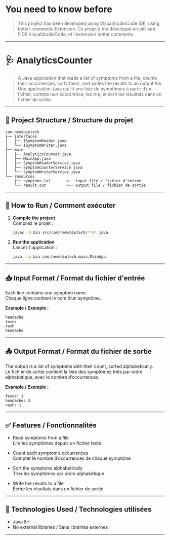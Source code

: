 # You need to know before

> This project has been developed using VisualStudioCode IDE, using better comments Extension.
> Ce projet à été développé en utilisant l'IDE VisualStudioCode, et l'extension better comments.

---

# 🩺 AnalyticsCounter

> A Java application that reads a list of symptoms from a file, counts their occurrences, sorts them, and writes the results to an output file.  
> Une application Java qui lit une liste de symptômes à partir d’un fichier, compte leur occurrence, les trie, et écrit les résultats dans un fichier de sortie.

---

## 📁 Project Structure / Structure du projet

```
com.hemebiotech
├── interfaces
│   ├── ISymptomReader.java
│   └── ISymptomWriter.java
├── main
│   ├── AnalyticsCounter.java
│   ├── MainApp.java
│   ├── SymptomReaderService.java
│   ├── SymptomCounterService.java
│   └── SymptomWriterService.java
└── resources
    ├── symptoms.txt       <-- input file / fichier d'entrée
    └── result.out         <-- output file / fichier de sortie
```

---

## 🚀 How to Run / Comment exécuter

1. **Compile the project**  
   Compilez le projet :
   ```bash
   javac -d bin src/com/hemebiotech/**/*.java
   ```

2. **Run the application**  
   Lancez l'application :
   ```bash
   java -cp bin com.hemebiotech.main.MainApp
   ```

---

## 📥 Input Format / Format du fichier d'entrée

Each line contains one symptom name.  
Chaque ligne contient le nom d’un symptôme.

**Example / Exemple :**
```
headache
fever
rash
headache
```

---

## 📤 Output Format / Format du fichier de sortie

The output is a list of symptoms with their count, sorted alphabetically.  
Le fichier de sortie contient la liste des symptômes triés par ordre alphabétique, avec le nombre d’occurrences.

**Example / Exemple :**
```
fever: 1
headache: 2
rash: 1
```

---

## ✅ Features / Fonctionnalités

- Read symptoms from a file  
  Lire les symptômes depuis un fichier texte

- Count each symptom’s occurrences  
  Compter le nombre d’occurrences de chaque symptôme

- Sort the symptoms alphabetically  
  Trier les symptômes par ordre alphabétique

- Write the results to a file  
  Écrire les résultats dans un fichier de sortie

---

## 🔧 Technologies Used / Technologies utilisées

- Java 8+  
- No external libraries / Sans librairies externes

---
